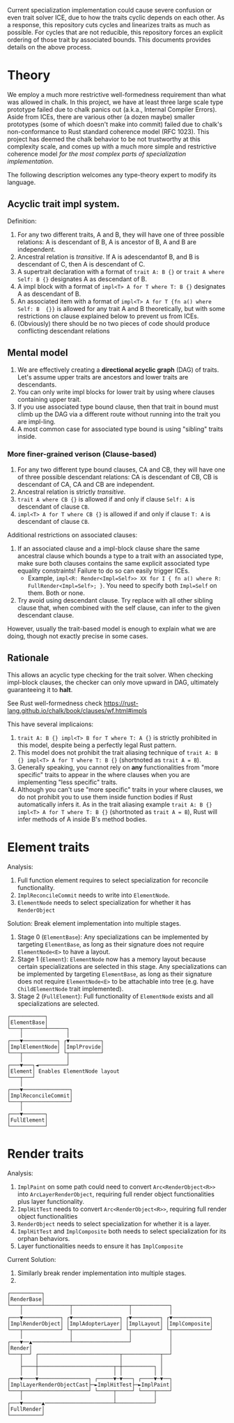 Current specialization implementation could cause severe confusion or even trait solver ICE, due to how the traits cyclic depends on each other. As a response, this repository cuts cycles and linearizes traits as much as possible. For cycles that are not reducible, this repository forces an explicit ordering of those trait by associated bounds. This documents provides details on the above process.

# Theory
We employ a much more restrictive well-formedness requirement than what was allowed in chalk. In this project, we have at least three large scale type prototype failed due to chalk panics out (a.k.a., Internal Compiler Errors). Aside from ICEs, there are various other (a dozen maybe) smaller prototypes (some of which doesn't make into commit) failed due to chalk's non-conformance to Rust standard coherence model (RFC 1023). This project has deemed the chalk behavior to be not trustworthy at this complexity scale, and comes up with a much more simple and restrictive coherence model *for the most complex parts of specialization implementation*.

The following description welcomes any type-theory expert to modify its language.

## Acyclic trait impl system.
Definition:
1. For any two different traits, A and B, they will have one of three possible relations: A is descendant of B, A is ancestor of B, A and B are independent.
2. Ancestral relation is *transitive*. If A is adescendantof B, and B is descendant of C, then A is descendant of C.
3. A supertrait declaration with a format of `trait A: B {}` or `trait A where Self: B {}` designates A as descendant of B.
4. A impl block with a format of `impl<T> A for T where T: B {}`  designates A as descendant of B.
5. An associated item with a format of `impl<T> A for T {fn a() where Self: B  {}}` is allowed for any trait A and B theoretically, but with some restrictions on clause explained below to prevent us from ICEs.
6. (Obviously) there should be no two pieces of code should produce conflicting descendant relations



## Mental model
1. We are effectively creating a **directional acyclic graph** (DAG) of traits. Let's assume upper traits are ancestors and lower traits are descendants.
2. You can only write impl blocks for lower trait by using where clauses containing upper trait.
3. If you use associated type bound clause, then that trait in bound must climb up the DAG via a different route without running into the trait you are impl-ling.
4. A most common case for associated type bound is using "sibling" traits inside.

### More finer-grained verison (Clause-based)
1. For any two different type bound clauses, CA and CB, they will have one of three possible descendant relations: CA is descendant of CB, CB is descendant of CA, CA and CB are independent.
2. Ancestral relation is strictly *transitive*.
5. `trait A where CB {}` is allowed if and only if clause `Self: A` is descendant of clause `CB`.
6. `impl<T> A for T where CB {}` is allowed if and only if clause `T: A` is descendant of clause `CB`.

Additional restrictions on associated clauses:
1. If an associated clause and a impl-block clause share the same ancestral clause which bounds a type to a trait with an associated type, make sure both clauses contains the same explicit associated type equality constraints! Failure to do so can easily trigger ICEs.
    - Example, `impl<R: Render<Impl=Self>> XX for I { fn a() where R: FullRender<Impl=Self>; }`. You need to specify both `Impl=Self` on them. Both or none.
2. Try avoid using descendant clause. Try replace with all other sibling clause that, when combined with the self clause, can infer to the given descendant clause.

However, usually the trait-based model is enough to explain what we are doing, though not exactly precise in some cases.

## Rationale
This allows an acyclic type checking for the trait solver. When checking impl-block clauses, the checker can only move upward in DAG, ultimately guaranteeing it to **halt**. 

See Rust well-formedness check https://rust-lang.github.io/chalk/book/clauses/wf.html#impls

This have several implicaions:
1. `trait A: B {} impl<T> B for T where T: A {}` is strictly prohibited in this model, despite being a perfectly legal Rust pattern.
2. This model does not prohibit the trait aliasing technique of `trait A: B {} impl<T> A for T where T: B {}` (shortnoted as `trait A = B`).
3. Generally speaking, you cannot rely on **any** functionalities from "more specific" traits to appear in the where clauses when you are implementing "less specific" traits.
4. Although you can't use "more specific" traits in your where clauses, we do not prohibit you to use them inside function bodies if Rust automatically infers it. As in the trait aliasing example `trait A: B {} impl<T> A for T where T: B {}` (shortnoted as `trait A = B`), Rust will infer methods of A inside B's method bodies. 

# Element traits
Analysis:
1. Full function element requires to select specialization for reconcile functionality.
2. `ImplReconcileCommit` needs to write into `ElementNode`.
3. `ElementNode` needs to select specialization for whether it has `RenderObject`

Solution: Break element implementation into multiple stages. 
1. Stage 0 (`ElementBase`): Any specializations can be implemented by targeting `ElementBase`, as long as their signature does not require `ElementNode<E>` to have a layout.
2. Stage 1 (`Element`): `ElementNode` now has a memory layout because certain specializations are selected in this stage. Any specializations can be implemented by targeting `ElementBase`, as long as their signature does not require `ElementNode<E>` to be attachable into tree (e.g. have `ChildElementNode` trait implemented).
3. Stage 2 (`FullElement`): Full functionality of `ElementNode` exists and all specializations are selected.
```
┌───────────┐                       
│ElementBase│                       
└───┬───────┴──────┐                
    │              │                
┌───▼───────────┐ ┌▼──────────┐     
│ImplElementNode│ │ImplProvide│     
└───┬───────────┘ └┬──────────┘     
    │              │                
┌───▼───┐◄─────────┘                
│Element│ Enables ElementNode layout
└───┬───┘                           
    │                               
┌───▼───────────────┐               
│ImplReconcileCommit│               
└───┬───────────────┘               
    │                               
┌───▼───────┐                       
│FullElement│                       
└───────────┘                        
```

# Render traits
Analysis:
1. `ImplPaint` on some path could need to convert `Arc<RenderObject<R>>` into `ArcLayerRenderObject`, requiring full render object functionalities plus layer functionality.
2. `ImplHitTest` needs to convert `Arc<RenderObject<R>>`, requiring full render object functionalities
3. `RenderObject` needs to select specialization for whether it is a layer.
4. `ImplHitTest` and `ImplComposite` both needs to select specialization for its orphan behaviors.
5. Layer functionalities needs to ensure it has `ImplComposite`

Current Solution:
1. Similarly break render implementation into multiple stages.
2. 

```
┌──────────┐                                                      
│RenderBase│                                                      
└───┬──────┴────────┬──────────────────┬────────────┐             
    │               │                  │            │             
┌───▼────────────┐ ┌▼───────────────┐ ┌▼─────────┐ ┌▼────────────┐
│ImplRenderObject│ │ImplAdopterLayer│ │ImplLayout│ │ImplComposite│
└───┬────────────┘ └┬───────────────┘ └┬─────────┘ └┬────────────┘
    │               │                  │            │             
┌───▼──▲────────────┴──────────────────┘            │             
│Render│                                            │             
└───┬──┘ ┌──────────────────────────┬────────────┬──┘             
    │    │                          │            │                
    ├────┼────────────────────────┬─┼──────────┐ │                
    │    │                        │ │          │ │                
┌───▼────▼────────────────┐ ┌─────▼─▼───┐ ┌────▼─▼──┐             
│ImplLayerRenderObjectCast├─►ImplHitTest├─►ImplPaint│             
└───┬─────────────────────┘ └─────┬─────┘ └────┬────┘             
    │                             │            │                  
┌───▼──────▲──────────────────────┴────────────┘                  
│FullRender│                                                      
└──────────┘                                                      
```
